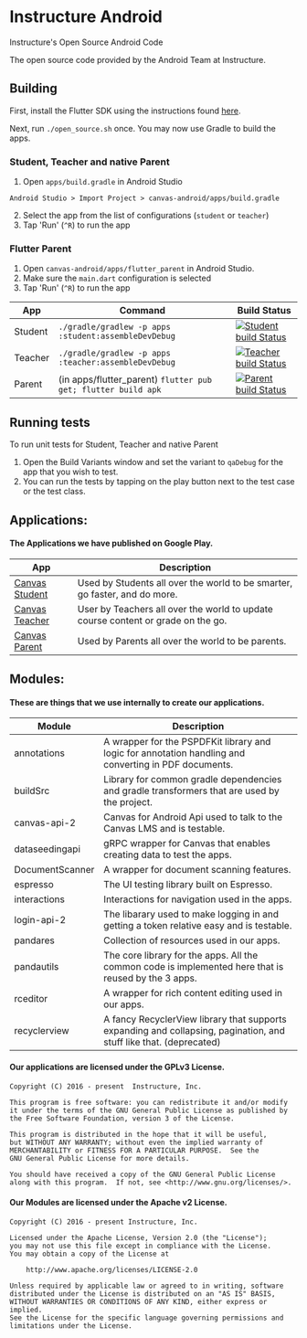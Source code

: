 # Instructure Android

Instructure's Open Source Android Code

The open source code provided by the Android Team at Instructure.

## Building

First, install the Flutter SDK using the instructions found [here](https://flutter.dev/docs/get-started/install).

Next, run `./open_source.sh` once. You may now use Gradle to build the apps.

### Student, Teacher and native Parent

1. Open `apps/build.gradle` in Android Studio
```
Android Studio > Import Project > canvas-android/apps/build.gradle
```

2. Select the app from the list of configurations (`student` or `teacher`)
3. Tap 'Run' (`^R`) to run the app

### Flutter Parent

1. Open `canvas-android/apps/flutter_parent` in Android Studio.
2. Make sure the `main.dart` configuration is selected
3. Tap 'Run' (`^R`) to run the app

App | Command | Build Status
--- | --- | ---
Student | `./gradle/gradlew -p apps :student:assembleDevDebug` | [![Student build Status](https://app.bitrise.io/app/9417c28328c02b7c/status.svg?token=D7fHdeUlz19PurcEPIQNzw&branch=master)](https://app.bitrise.io/app/9417c28328c02b7c)
Teacher | `./gradle/gradlew -p apps :teacher:assembleDevDebug` | [![Teacher build Status](https://app.bitrise.io/app/4f5339d0ec3436ca/status.svg?token=ATqaYNnYyS4eDUxc0d9EZQ&branch=master)](https://app.bitrise.io/app/4f5339d0ec3436ca)
Parent  | (in apps/flutter_parent) `flutter pub get; flutter build apk` | [![Parent build Status](https://app.bitrise.io/app/39fd3312f33be200/status.svg?token=jiiPeSZlSxrx5lkqccLN1Q&branch=master)](https://app.bitrise.io/app/39fd3312f33be200)

## Running tests

To run unit tests for Student, Teacher and native Parent
1. Open the Build Variants window and set the variant to `qaDebug` for the app that you wish to test.
2. You can run the tests by tapping on the play button next to the test case or the test class.

## Applications:

#### The Applications we have published on Google Play.

App | Description
--- | ---
[Canvas Student][canvas]      | Used by Students all over the world to be smarter, go faster, and do more.
[Canvas Teacher][teacher]     | User by Teachers all over the world to update course content or grade on the go.
[Canvas Parent][parent]       | Used by Parents all over the world to be parents.

[canvas]: https://play.google.com/store/apps/details?id=com.instructure.candroid
[teacher]: https://play.google.com/store/apps/details?id=com.instructure.teacher
[parent]: https://play.google.com/store/apps/details?id=com.instructure.parentapp

## Modules:

#### These are things that we use internally to create our applications.

Module | Description
   --- | ---
annotations     | A wrapper for the PSPDFKit library and logic for annotation handling and converting in PDF documents.
buildSrc        | Library for common gradle dependencies and gradle transformers that are used by the project.
canvas-api-2    | Canvas for Android Api used to talk to the Canvas LMS and is testable.
dataseedingapi  | gRPC wrapper for Canvas that enables creating data to test the apps.
DocumentScanner | A wrapper for document scanning features.
espresso        | The UI testing library built on Espresso.
interactions    | Interactions for navigation used in the apps.
login-api-2     | The libarary used to make logging in and getting a token relative easy and is testable.
pandares        | Collection of resources used in our apps.
pandautils      | The core library for the apps. All the common code is implemented here that is reused by the 3 apps.
rceditor        | A wrapper for rich content editing used in our apps.
recyclerview    | A fancy RecyclerView library that supports expanding and collapsing, pagination, and stuff like that. (deprecated)

#### Our applications are licensed under the GPLv3 License.

```
Copyright (C) 2016 - present  Instructure, Inc.

This program is free software: you can redistribute it and/or modify
it under the terms of the GNU General Public License as published by
the Free Software Foundation, version 3 of the License.

This program is distributed in the hope that it will be useful,
but WITHOUT ANY WARRANTY; without even the implied warranty of
MERCHANTABILITY or FITNESS FOR A PARTICULAR PURPOSE.  See the
GNU General Public License for more details.

You should have received a copy of the GNU General Public License
along with this program.  If not, see <http://www.gnu.org/licenses/>.
 ```

#### Our Modules are licensed under the Apache v2 License.

```
Copyright (C) 2016 - present Instructure, Inc.

Licensed under the Apache License, Version 2.0 (the "License");
you may not use this file except in compliance with the License.
You may obtain a copy of the License at

    http://www.apache.org/licenses/LICENSE-2.0

Unless required by applicable law or agreed to in writing, software
distributed under the License is distributed on an "AS IS" BASIS,
WITHOUT WARRANTIES OR CONDITIONS OF ANY KIND, either express or implied.
See the License for the specific language governing permissions and
limitations under the License.
```
